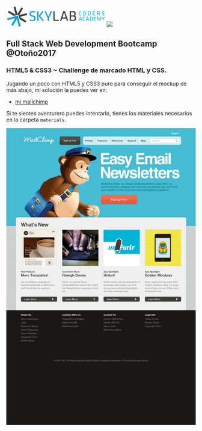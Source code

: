 [![Skylab](https://github.com/Iggy-Codes/logo-images/blob/master/logos/skylab-56.png)](http://www.skylabcoders.com/)
<a href="https://www.w3.org/"><img src="https://github.com/MarioTerron/logo-images/blob/master/logos/html5-css3-js.png" height= "56px"></a>

## Full Stack Web Development Bootcamp @Otoño2017

### HTML5 & CSS3 ~ Challenge de marcado HTML y CSS.

Jugando un poco con HTML5 y CSS3 puro para conseguir el mockup de más abajo, mi solución la puedes ver en:

 + [mi mailchimp](https://mtzfactory.github.io/html5-css3-challenges/5-landing.html)

Si te sientes aventurero puedes intentarlo, tienes los materiales necesarios en la carpeta ```materials```.

![mockup](materials/5-landing.jpg)
